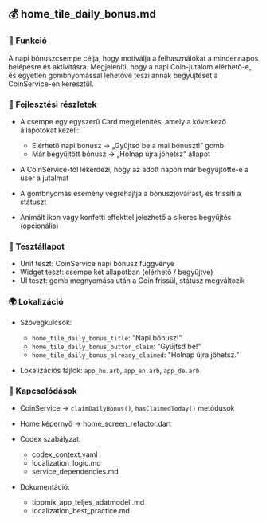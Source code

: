 ## 💰 home\_tile\_daily\_bonus.md

### 🎯 Funkció

A napi bónuszcsempe célja, hogy motiválja a felhasználókat a mindennapos belépésre és aktivitásra. Megjeleníti, hogy a napi Coin-jutalom elérhető-e, és egyetlen gombnyomással lehetővé teszi annak begyűjtését a CoinService-en keresztül.

### 🧠 Fejlesztési részletek

* A csempe egy egyszerű Card megjelenítés, amely a következő állapotokat kezeli:

  * Elérhető napi bónusz → „Gyűjtsd be a mai bónuszt!” gomb
  * Már begyűjtött bónusz → „Holnap újra jöhetsz” állapot
* A CoinService-től lekérdezi, hogy az adott napon már begyűjtötte-e a user a jutalmat
* A gombnyomás esemény végrehajtja a bónuszjóváírást, és frissíti a státuszt
* Animált ikon vagy konfetti effekttel jelezhető a sikeres begyűjtés (opcionális)

### 🧪 Tesztállapot

* Unit teszt: CoinService napi bónusz függvénye
* Widget teszt: csempe két állapotban (elérhető / begyűjtve)
* UI teszt: gomb megnyomása után a Coin frissül, státusz megváltozik

### 🌍 Lokalizáció

* Szövegkulcsok:

  * `home_tile_daily_bonus_title`: "Napi bónusz!"
  * `home_tile_daily_bonus_button_claim`: "Gyűjtsd be!"
  * `home_tile_daily_bonus_already_claimed`: "Holnap újra jöhetsz."
* Lokalizációs fájlok: `app_hu.arb`, `app_en.arb`, `app_de.arb`

### 📎 Kapcsolódások

* CoinService → `claimDailyBonus()`, `hasClaimedToday()` metódusok
* Home képernyő → home\_screen\_refactor.dart
* Codex szabályzat:

  * codex\_context.yaml
  * localization\_logic.md
  * service\_dependencies.md
* Dokumentáció:

  * tippmix\_app\_teljes\_adatmodell.md
  * localization\_best\_practice.md
